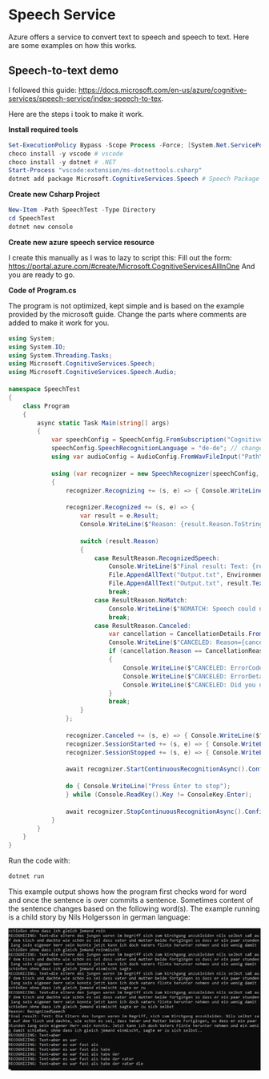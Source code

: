 # Speech Service

Azure offers a service to convert text to speech and speech to text. Here are some examples on how this works.

## Speech-to-text demo

I followed this guide: <https://docs.microsoft.com/en-us/azure/cognitive-services/speech-service/index-speech-to-tex>.

Here are the steps i took to make it work.

**Install required tools**

```powershell
Set-ExecutionPolicy Bypass -Scope Process -Force; [System.Net.ServicePointManager]::SecurityProtocol = [System.Net.ServicePointManager]::SecurityProtocol -bor 3072; iex ((New-Object System.Net.WebClient).DownloadString('https://chocolatey.org/install.ps1'))
choco install -y vscode # vscode
choco install -y dotnet # .NET
Start-Process "vscode:extension/ms-dotnettools.csharp"
dotnet add package Microsoft.CognitiveServices.Speech # Speech Package
```

**Create new Csharp Project**

```powershell
New-Item -Path SpeechTest -Type Directory 
cd SpeechTest
dotnet new console
```

**Create new azure speech service resource**

I create this manually as I was to lazy to script this:
Fill out the form: <https://portal.azure.com/#create/Microsoft.CognitiveServicesAllInOne>
And you are ready to go.

**Code of Program.cs**

The program is not optimized, kept simple and is based on the example provided by the microsoft guide.
Change the parts where comments are added to make it work for you.

```csharp
using System;
using System.IO;
using System.Threading.Tasks;
using Microsoft.CognitiveServices.Speech;
using Microsoft.CognitiveServices.Speech.Audio;

namespace SpeechTest
{
    class Program
    {
        async static Task Main(string[] args)
        {
            var speechConfig = SpeechConfig.FromSubscription("Cognitive Service API KEY1", "WestEurope"); //change
            speechConfig.SpeechRecognitionLanguage = "de-de"; // change
            using var audioConfig = AudioConfig.FromWavFileInput("Path\\File.wav"); // change

            using (var recognizer = new SpeechRecognizer(speechConfig, audioConfig))
            {
                recognizer.Recognizing += (s, e) => { Console.WriteLine($"RECOGNIZING: Text={e.Result.Text}"); };

                recognizer.Recognized += (s, e) => {
                    var result = e.Result;
                    Console.WriteLine($"Reason: {result.Reason.ToString()}");

                    switch (result.Reason)
                    {
                        case ResultReason.RecognizedSpeech:
                            Console.WriteLine($"Final result: Text: {result.Text}.");
                            File.AppendAllText("Output.txt", Environment.NewLine);
                            File.AppendAllText("Output.txt", result.Text);
                            break;
                        case ResultReason.NoMatch:
                            Console.WriteLine($"NOMATCH: Speech could not be recognized.");
                            break;
                        case ResultReason.Canceled:
                            var cancellation = CancellationDetails.FromResult(result);
                            Console.WriteLine($"CANCELED: Reason={cancellation.Reason}");
                            if (cancellation.Reason == CancellationReason.Error)
                            {
                                Console.WriteLine($"CANCELED: ErrorCode={cancellation.ErrorCode}");
                                Console.WriteLine($"CANCELED: ErrorDetails={cancellation.ErrorDetails}");
                                Console.WriteLine($"CANCELED: Did you update the subscription info?");
                            }
                            break;
                    }
                };

                recognizer.Canceled += (s, e) => { Console.WriteLine($"\n    Canceled. Reason: {e.Reason.ToString()}, CanceledReason: {e.Reason}"); };
                recognizer.SessionStarted += (s, e) => { Console.WriteLine("\n    Session started event."); };
                recognizer.SessionStopped += (s, e) => { Console.WriteLine("\n    Session stopped event."); };

                await recognizer.StartContinuousRecognitionAsync().ConfigureAwait(false);

                do { Console.WriteLine("Press Enter to stop");
                } while (Console.ReadKey().Key != ConsoleKey.Enter);

                await recognizer.StopContinuousRecognitionAsync().ConfigureAwait(false);
            }
        }
    }
}
```

Run the code with:

```powershell
dotnet run
```

This example output shows how the program first checks word for word and once the sentence  is over commits a sentence. Sometimes content of the sentence changes based on the following word(s). The example running is a child story by Nils Holgersson in german language:

![speechtotext](speechtotext.webp)
